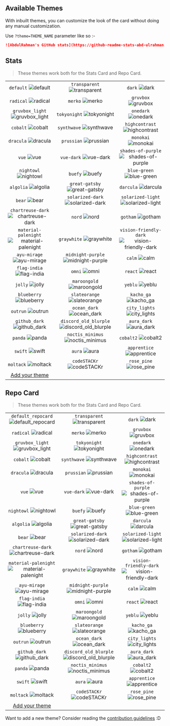 ## Available Themes

<!-- DO NOT EDIT THIS FILE DIRECTLY -->

With inbuilt themes, you can customize the look of the card without doing any manual customization.

Use `?theme=THEME_NAME` parameter like so :-

```md
![AbdulRahman's GitHub stats](https://github-readme-stats-abd-ulrahman.vercel.app/api?username=abd-ulrahman&theme=dark&show_icons=true)
```

## Stats

> These themes work both for the Stats Card and Repo Card.

| | | |
| :--: | :--: | :--: |
| `default` ![default][default] | `transparent` ![transparent][transparent] | `dark` ![dark][dark] |
| `radical` ![radical][radical] | `merko` ![merko][merko] | `gruvbox` ![gruvbox][gruvbox] |
| `gruvbox_light` ![gruvbox_light][gruvbox_light] | `tokyonight` ![tokyonight][tokyonight] | `onedark` ![onedark][onedark] |
| `cobalt` ![cobalt][cobalt] | `synthwave` ![synthwave][synthwave] | `highcontrast` ![highcontrast][highcontrast] |
| `dracula` ![dracula][dracula] | `prussian` ![prussian][prussian] | `monokai` ![monokai][monokai] |
| `vue` ![vue][vue] | `vue-dark` ![vue-dark][vue-dark] | `shades-of-purple` ![shades-of-purple][shades-of-purple] |
| `nightowl` ![nightowl][nightowl] | `buefy` ![buefy][buefy] | `blue-green` ![blue-green][blue-green] |
| `algolia` ![algolia][algolia] | `great-gatsby` ![great-gatsby][great-gatsby] | `darcula` ![darcula][darcula] |
| `bear` ![bear][bear] | `solarized-dark` ![solarized-dark][solarized-dark] | `solarized-light` ![solarized-light][solarized-light] |
| `chartreuse-dark` ![chartreuse-dark][chartreuse-dark] | `nord` ![nord][nord] | `gotham` ![gotham][gotham] |
| `material-palenight` ![material-palenight][material-palenight] | `graywhite` ![graywhite][graywhite] | `vision-friendly-dark` ![vision-friendly-dark][vision-friendly-dark] |
| `ayu-mirage` ![ayu-mirage][ayu-mirage] | `midnight-purple` ![midnight-purple][midnight-purple] | `calm` ![calm][calm] |
| `flag-india` ![flag-india][flag-india] | `omni` ![omni][omni] | `react` ![react][react] |
| `jolly` ![jolly][jolly] | `maroongold` ![maroongold][maroongold] | `yeblu` ![yeblu][yeblu] |
| `blueberry` ![blueberry][blueberry] | `slateorange` ![slateorange][slateorange] | `kacho_ga` ![kacho_ga][kacho_ga] |
| `outrun` ![outrun][outrun] | `ocean_dark` ![ocean_dark][ocean_dark] | `city_lights` ![city_lights][city_lights] |
| `github_dark` ![github_dark][github_dark] | `discord_old_blurple` ![discord_old_blurple][discord_old_blurple] | `aura_dark` ![aura_dark][aura_dark] |
| `panda` ![panda][panda] | `noctis_minimus` ![noctis_minimus][noctis_minimus] | `cobalt2` ![cobalt2][cobalt2] |
| `swift` ![swift][swift] | `aura` ![aura][aura] | `apprentice` ![apprentice][apprentice] |
| `moltack` ![moltack][moltack] | `codeSTACKr` ![codeSTACKr][codeSTACKr] | `rose_pine` ![rose_pine][rose_pine] |
| [Add your theme][add-theme] | | |

## Repo Card

> These themes work both for the Stats Card and Repo Card.

| | | |
| :--: | :--: | :--: |
| `default_repocard` ![default_repocard][default_repocard_repo] | `transparent` ![transparent][transparent_repo] | `dark` ![dark][dark_repo] |
| `radical` ![radical][radical_repo] | `merko` ![merko][merko_repo] | `gruvbox` ![gruvbox][gruvbox_repo] |
| `gruvbox_light` ![gruvbox_light][gruvbox_light_repo] | `tokyonight` ![tokyonight][tokyonight_repo] | `onedark` ![onedark][onedark_repo] |
| `cobalt` ![cobalt][cobalt_repo] | `synthwave` ![synthwave][synthwave_repo] | `highcontrast` ![highcontrast][highcontrast_repo] |
| `dracula` ![dracula][dracula_repo] | `prussian` ![prussian][prussian_repo] | `monokai` ![monokai][monokai_repo] |
| `vue` ![vue][vue_repo] | `vue-dark` ![vue-dark][vue-dark_repo] | `shades-of-purple` ![shades-of-purple][shades-of-purple_repo] |
| `nightowl` ![nightowl][nightowl_repo] | `buefy` ![buefy][buefy_repo] | `blue-green` ![blue-green][blue-green_repo] |
| `algolia` ![algolia][algolia_repo] | `great-gatsby` ![great-gatsby][great-gatsby_repo] | `darcula` ![darcula][darcula_repo] |
| `bear` ![bear][bear_repo] | `solarized-dark` ![solarized-dark][solarized-dark_repo] | `solarized-light` ![solarized-light][solarized-light_repo] |
| `chartreuse-dark` ![chartreuse-dark][chartreuse-dark_repo] | `nord` ![nord][nord_repo] | `gotham` ![gotham][gotham_repo] |
| `material-palenight` ![material-palenight][material-palenight_repo] | `graywhite` ![graywhite][graywhite_repo] | `vision-friendly-dark` ![vision-friendly-dark][vision-friendly-dark_repo] |
| `ayu-mirage` ![ayu-mirage][ayu-mirage_repo] | `midnight-purple` ![midnight-purple][midnight-purple_repo] | `calm` ![calm][calm_repo] |
| `flag-india` ![flag-india][flag-india_repo] | `omni` ![omni][omni_repo] | `react` ![react][react_repo] |
| `jolly` ![jolly][jolly_repo] | `maroongold` ![maroongold][maroongold_repo] | `yeblu` ![yeblu][yeblu_repo] |
| `blueberry` ![blueberry][blueberry_repo] | `slateorange` ![slateorange][slateorange_repo] | `kacho_ga` ![kacho_ga][kacho_ga_repo] |
| `outrun` ![outrun][outrun_repo] | `ocean_dark` ![ocean_dark][ocean_dark_repo] | `city_lights` ![city_lights][city_lights_repo] |
| `github_dark` ![github_dark][github_dark_repo] | `discord_old_blurple` ![discord_old_blurple][discord_old_blurple_repo] | `aura_dark` ![aura_dark][aura_dark_repo] |
| `panda` ![panda][panda_repo] | `noctis_minimus` ![noctis_minimus][noctis_minimus_repo] | `cobalt2` ![cobalt2][cobalt2_repo] |
| `swift` ![swift][swift_repo] | `aura` ![aura][aura_repo] | `apprentice` ![apprentice][apprentice_repo] |
| `moltack` ![moltack][moltack_repo] | `codeSTACKr` ![codeSTACKr][codeSTACKr_repo] | `rose_pine` ![rose_pine][rose_pine_repo] |
| [Add your theme][add-theme] | | |


[default]: https://github-readme-stats-abd-ulrahman.vercel.app/api?username=abd-ulrahman&show_icons=true&hide=contribs,prs&cache_seconds=86400&theme=default
[default_repocard]: https://github-readme-stats-abd-ulrahman.vercel.app/api?username=abd-ulrahman&show_icons=true&hide=contribs,prs&cache_seconds=86400&theme=default_repocard
[transparent]: https://github-readme-stats-abd-ulrahman.vercel.app/api?username=abd-ulrahman&show_icons=true&hide=contribs,prs&cache_seconds=86400&theme=transparent
[dark]: https://github-readme-stats-abd-ulrahman.vercel.app/api?username=abd-ulrahman&show_icons=true&hide=contribs,prs&cache_seconds=86400&theme=dark
[radical]: https://github-readme-stats-abd-ulrahman.vercel.app/api?username=abd-ulrahman&show_icons=true&hide=contribs,prs&cache_seconds=86400&theme=radical
[merko]: https://github-readme-stats-abd-ulrahman.vercel.app/api?username=abd-ulrahman&show_icons=true&hide=contribs,prs&cache_seconds=86400&theme=merko
[gruvbox]: https://github-readme-stats-abd-ulrahman.vercel.app/api?username=abd-ulrahman&show_icons=true&hide=contribs,prs&cache_seconds=86400&theme=gruvbox
[gruvbox_light]: https://github-readme-stats-abd-ulrahman.vercel.app/api?username=abd-ulrahman&show_icons=true&hide=contribs,prs&cache_seconds=86400&theme=gruvbox_light
[tokyonight]: https://github-readme-stats-abd-ulrahman.vercel.app/api?username=abd-ulrahman&show_icons=true&hide=contribs,prs&cache_seconds=86400&theme=tokyonight
[onedark]: https://github-readme-stats-abd-ulrahman.vercel.app/api?username=abd-ulrahman&show_icons=true&hide=contribs,prs&cache_seconds=86400&theme=onedark
[cobalt]: https://github-readme-stats-abd-ulrahman.vercel.app/api?username=abd-ulrahman&show_icons=true&hide=contribs,prs&cache_seconds=86400&theme=cobalt
[synthwave]: https://github-readme-stats-abd-ulrahman.vercel.app/api?username=abd-ulrahman&show_icons=true&hide=contribs,prs&cache_seconds=86400&theme=synthwave
[highcontrast]: https://github-readme-stats-abd-ulrahman.vercel.app/api?username=abd-ulrahman&show_icons=true&hide=contribs,prs&cache_seconds=86400&theme=highcontrast
[dracula]: https://github-readme-stats-abd-ulrahman.vercel.app/api?username=abd-ulrahman&show_icons=true&hide=contribs,prs&cache_seconds=86400&theme=dracula
[prussian]: https://github-readme-stats-abd-ulrahman.vercel.app/api?username=abd-ulrahman&show_icons=true&hide=contribs,prs&cache_seconds=86400&theme=prussian
[monokai]: https://github-readme-stats-abd-ulrahman.vercel.app/api?username=abd-ulrahman&show_icons=true&hide=contribs,prs&cache_seconds=86400&theme=monokai
[vue]: https://github-readme-stats-abd-ulrahman.vercel.app/api?username=abd-ulrahman&show_icons=true&hide=contribs,prs&cache_seconds=86400&theme=vue
[vue-dark]: https://github-readme-stats-abd-ulrahman.vercel.app/api?username=abd-ulrahman&show_icons=true&hide=contribs,prs&cache_seconds=86400&theme=vue-dark
[shades-of-purple]: https://github-readme-stats-abd-ulrahman.vercel.app/api?username=abd-ulrahman&show_icons=true&hide=contribs,prs&cache_seconds=86400&theme=shades-of-purple
[nightowl]: https://github-readme-stats-abd-ulrahman.vercel.app/api?username=abd-ulrahman&show_icons=true&hide=contribs,prs&cache_seconds=86400&theme=nightowl
[buefy]: https://github-readme-stats-abd-ulrahman.vercel.app/api?username=abd-ulrahman&show_icons=true&hide=contribs,prs&cache_seconds=86400&theme=buefy
[blue-green]: https://github-readme-stats-abd-ulrahman.vercel.app/api?username=abd-ulrahman&show_icons=true&hide=contribs,prs&cache_seconds=86400&theme=blue-green
[algolia]: https://github-readme-stats-abd-ulrahman.vercel.app/api?username=abd-ulrahman&show_icons=true&hide=contribs,prs&cache_seconds=86400&theme=algolia
[great-gatsby]: https://github-readme-stats-abd-ulrahman.vercel.app/api?username=abd-ulrahman&show_icons=true&hide=contribs,prs&cache_seconds=86400&theme=great-gatsby
[darcula]: https://github-readme-stats-abd-ulrahman.vercel.app/api?username=abd-ulrahman&show_icons=true&hide=contribs,prs&cache_seconds=86400&theme=darcula
[bear]: https://github-readme-stats-abd-ulrahman.vercel.app/api?username=abd-ulrahman&show_icons=true&hide=contribs,prs&cache_seconds=86400&theme=bear
[solarized-dark]: https://github-readme-stats-abd-ulrahman.vercel.app/api?username=abd-ulrahman&show_icons=true&hide=contribs,prs&cache_seconds=86400&theme=solarized-dark
[solarized-light]: https://github-readme-stats-abd-ulrahman.vercel.app/api?username=abd-ulrahman&show_icons=true&hide=contribs,prs&cache_seconds=86400&theme=solarized-light
[chartreuse-dark]: https://github-readme-stats-abd-ulrahman.vercel.app/api?username=abd-ulrahman&show_icons=true&hide=contribs,prs&cache_seconds=86400&theme=chartreuse-dark
[nord]: https://github-readme-stats-abd-ulrahman.vercel.app/api?username=abd-ulrahman&show_icons=true&hide=contribs,prs&cache_seconds=86400&theme=nord
[gotham]: https://github-readme-stats-abd-ulrahman.vercel.app/api?username=abd-ulrahman&show_icons=true&hide=contribs,prs&cache_seconds=86400&theme=gotham
[material-palenight]: https://github-readme-stats-abd-ulrahman.vercel.app/api?username=abd-ulrahman&show_icons=true&hide=contribs,prs&cache_seconds=86400&theme=material-palenight
[graywhite]: https://github-readme-stats-abd-ulrahman.vercel.app/api?username=abd-ulrahman&show_icons=true&hide=contribs,prs&cache_seconds=86400&theme=graywhite
[vision-friendly-dark]: https://github-readme-stats-abd-ulrahman.vercel.app/api?username=abd-ulrahman&show_icons=true&hide=contribs,prs&cache_seconds=86400&theme=vision-friendly-dark
[ayu-mirage]: https://github-readme-stats-abd-ulrahman.vercel.app/api?username=abd-ulrahman&show_icons=true&hide=contribs,prs&cache_seconds=86400&theme=ayu-mirage
[midnight-purple]: https://github-readme-stats-abd-ulrahman.vercel.app/api?username=abd-ulrahman&show_icons=true&hide=contribs,prs&cache_seconds=86400&theme=midnight-purple
[calm]: https://github-readme-stats-abd-ulrahman.vercel.app/api?username=abd-ulrahman&show_icons=true&hide=contribs,prs&cache_seconds=86400&theme=calm
[flag-india]: https://github-readme-stats-abd-ulrahman.vercel.app/api?username=abd-ulrahman&show_icons=true&hide=contribs,prs&cache_seconds=86400&theme=flag-india
[omni]: https://github-readme-stats-abd-ulrahman.vercel.app/api?username=abd-ulrahman&show_icons=true&hide=contribs,prs&cache_seconds=86400&theme=omni
[react]: https://github-readme-stats-abd-ulrahman.vercel.app/api?username=abd-ulrahman&show_icons=true&hide=contribs,prs&cache_seconds=86400&theme=react
[jolly]: https://github-readme-stats-abd-ulrahman.vercel.app/api?username=abd-ulrahman&show_icons=true&hide=contribs,prs&cache_seconds=86400&theme=jolly
[maroongold]: https://github-readme-stats-abd-ulrahman.vercel.app/api?username=abd-ulrahman&show_icons=true&hide=contribs,prs&cache_seconds=86400&theme=maroongold
[yeblu]: https://github-readme-stats-abd-ulrahman.vercel.app/api?username=abd-ulrahman&show_icons=true&hide=contribs,prs&cache_seconds=86400&theme=yeblu
[blueberry]: https://github-readme-stats-abd-ulrahman.vercel.app/api?username=abd-ulrahman&show_icons=true&hide=contribs,prs&cache_seconds=86400&theme=blueberry
[slateorange]: https://github-readme-stats-abd-ulrahman.vercel.app/api?username=abd-ulrahman&show_icons=true&hide=contribs,prs&cache_seconds=86400&theme=slateorange
[kacho_ga]: https://github-readme-stats-abd-ulrahman.vercel.app/api?username=abd-ulrahman&show_icons=true&hide=contribs,prs&cache_seconds=86400&theme=kacho_ga
[outrun]: https://github-readme-stats-abd-ulrahman.vercel.app/api?username=abd-ulrahman&show_icons=true&hide=contribs,prs&cache_seconds=86400&theme=outrun
[ocean_dark]: https://github-readme-stats-abd-ulrahman.vercel.app/api?username=abd-ulrahman&show_icons=true&hide=contribs,prs&cache_seconds=86400&theme=ocean_dark
[city_lights]: https://github-readme-stats-abd-ulrahman.vercel.app/api?username=abd-ulrahman&show_icons=true&hide=contribs,prs&cache_seconds=86400&theme=city_lights
[github_dark]: https://github-readme-stats-abd-ulrahman.vercel.app/api?username=abd-ulrahman&show_icons=true&hide=contribs,prs&cache_seconds=86400&theme=github_dark
[discord_old_blurple]: https://github-readme-stats-abd-ulrahman.vercel.app/api?username=abd-ulrahman&show_icons=true&hide=contribs,prs&cache_seconds=86400&theme=discord_old_blurple
[aura_dark]: https://github-readme-stats-abd-ulrahman.vercel.app/api?username=abd-ulrahman&show_icons=true&hide=contribs,prs&cache_seconds=86400&theme=aura_dark
[panda]: https://github-readme-stats-abd-ulrahman.vercel.app/api?username=abd-ulrahman&show_icons=true&hide=contribs,prs&cache_seconds=86400&theme=panda
[noctis_minimus]: https://github-readme-stats-abd-ulrahman.vercel.app/api?username=abd-ulrahman&show_icons=true&hide=contribs,prs&cache_seconds=86400&theme=noctis_minimus
[cobalt2]: https://github-readme-stats-abd-ulrahman.vercel.app/api?username=abd-ulrahman&show_icons=true&hide=contribs,prs&cache_seconds=86400&theme=cobalt2
[swift]: https://github-readme-stats-abd-ulrahman.vercel.app/api?username=abd-ulrahman&show_icons=true&hide=contribs,prs&cache_seconds=86400&theme=swift
[aura]: https://github-readme-stats-abd-ulrahman.vercel.app/api?username=abd-ulrahman&show_icons=true&hide=contribs,prs&cache_seconds=86400&theme=aura
[apprentice]: https://github-readme-stats-abd-ulrahman.vercel.app/api?username=abd-ulrahman&show_icons=true&hide=contribs,prs&cache_seconds=86400&theme=apprentice
[moltack]: https://github-readme-stats-abd-ulrahman.vercel.app/api?username=abd-ulrahman&show_icons=true&hide=contribs,prs&cache_seconds=86400&theme=moltack
[codeSTACKr]: https://github-readme-stats-abd-ulrahman.vercel.app/api?username=abd-ulrahman&show_icons=true&hide=contribs,prs&cache_seconds=86400&theme=codeSTACKr
[rose_pine]: https://github-readme-stats-abd-ulrahman.vercel.app/api?username=abd-ulrahman&show_icons=true&hide=contribs,prs&cache_seconds=86400&theme=rose_pine


[default_repo]: https://github-readme-stats-abd-ulrahman.vercel.app/api/pin/?username=abd-ulrahman&repo=github-readme-stats&cache_seconds=86400&theme=default
[default_repocard_repo]: https://github-readme-stats-abd-ulrahman.vercel.app/api/pin/?username=abd-ulrahman&repo=github-readme-stats&cache_seconds=86400&theme=default_repocard
[transparent_repo]: https://github-readme-stats-abd-ulrahman.vercel.app/api/pin/?username=abd-ulrahman&repo=github-readme-stats&cache_seconds=86400&theme=transparent
[dark_repo]: https://github-readme-stats-abd-ulrahman.vercel.app/api/pin/?username=abd-ulrahman&repo=github-readme-stats&cache_seconds=86400&theme=dark
[radical_repo]: https://github-readme-stats-abd-ulrahman.vercel.app/api/pin/?username=abd-ulrahman&repo=github-readme-stats&cache_seconds=86400&theme=radical
[merko_repo]: https://github-readme-stats-abd-ulrahman.vercel.app/api/pin/?username=abd-ulrahman&repo=github-readme-stats&cache_seconds=86400&theme=merko
[gruvbox_repo]: https://github-readme-stats-abd-ulrahman.vercel.app/api/pin/?username=abd-ulrahman&repo=github-readme-stats&cache_seconds=86400&theme=gruvbox
[gruvbox_light_repo]: https://github-readme-stats-abd-ulrahman.vercel.app/api/pin/?username=abd-ulrahman&repo=github-readme-stats&cache_seconds=86400&theme=gruvbox_light
[tokyonight_repo]: https://github-readme-stats-abd-ulrahman.vercel.app/api/pin/?username=abd-ulrahman&repo=github-readme-stats&cache_seconds=86400&theme=tokyonight
[onedark_repo]: https://github-readme-stats-abd-ulrahman.vercel.app/api/pin/?username=abd-ulrahman&repo=github-readme-stats&cache_seconds=86400&theme=onedark
[cobalt_repo]: https://github-readme-stats-abd-ulrahman.vercel.app/api/pin/?username=abd-ulrahman&repo=github-readme-stats&cache_seconds=86400&theme=cobalt
[synthwave_repo]: https://github-readme-stats-abd-ulrahman.vercel.app/api/pin/?username=abd-ulrahman&repo=github-readme-stats&cache_seconds=86400&theme=synthwave
[highcontrast_repo]: https://github-readme-stats-abd-ulrahman.vercel.app/api/pin/?username=abd-ulrahman&repo=github-readme-stats&cache_seconds=86400&theme=highcontrast
[dracula_repo]: https://github-readme-stats-abd-ulrahman.vercel.app/api/pin/?username=abd-ulrahman&repo=github-readme-stats&cache_seconds=86400&theme=dracula
[prussian_repo]: https://github-readme-stats-abd-ulrahman.vercel.app/api/pin/?username=abd-ulrahman&repo=github-readme-stats&cache_seconds=86400&theme=prussian
[monokai_repo]: https://github-readme-stats-abd-ulrahman.vercel.app/api/pin/?username=abd-ulrahman&repo=github-readme-stats&cache_seconds=86400&theme=monokai
[vue_repo]: https://github-readme-stats-abd-ulrahman.vercel.app/api/pin/?username=abd-ulrahman&repo=github-readme-stats&cache_seconds=86400&theme=vue
[vue-dark_repo]: https://github-readme-stats-abd-ulrahman.vercel.app/api/pin/?username=abd-ulrahman&repo=github-readme-stats&cache_seconds=86400&theme=vue-dark
[shades-of-purple_repo]: https://github-readme-stats-abd-ulrahman.vercel.app/api/pin/?username=abd-ulrahman&repo=github-readme-stats&cache_seconds=86400&theme=shades-of-purple
[nightowl_repo]: https://github-readme-stats-abd-ulrahman.vercel.app/api/pin/?username=abd-ulrahman&repo=github-readme-stats&cache_seconds=86400&theme=nightowl
[buefy_repo]: https://github-readme-stats-abd-ulrahman.vercel.app/api/pin/?username=abd-ulrahman&repo=github-readme-stats&cache_seconds=86400&theme=buefy
[blue-green_repo]: https://github-readme-stats-abd-ulrahman.vercel.app/api/pin/?username=abd-ulrahman&repo=github-readme-stats&cache_seconds=86400&theme=blue-green
[algolia_repo]: https://github-readme-stats-abd-ulrahman.vercel.app/api/pin/?username=abd-ulrahman&repo=github-readme-stats&cache_seconds=86400&theme=algolia
[great-gatsby_repo]: https://github-readme-stats-abd-ulrahman.vercel.app/api/pin/?username=abd-ulrahman&repo=github-readme-stats&cache_seconds=86400&theme=great-gatsby
[darcula_repo]: https://github-readme-stats-abd-ulrahman.vercel.app/api/pin/?username=abd-ulrahman&repo=github-readme-stats&cache_seconds=86400&theme=darcula
[bear_repo]: https://github-readme-stats-abd-ulrahman.vercel.app/api/pin/?username=abd-ulrahman&repo=github-readme-stats&cache_seconds=86400&theme=bear
[solarized-dark_repo]: https://github-readme-stats-abd-ulrahman.vercel.app/api/pin/?username=abd-ulrahman&repo=github-readme-stats&cache_seconds=86400&theme=solarized-dark
[solarized-light_repo]: https://github-readme-stats-abd-ulrahman.vercel.app/api/pin/?username=abd-ulrahman&repo=github-readme-stats&cache_seconds=86400&theme=solarized-light
[chartreuse-dark_repo]: https://github-readme-stats-abd-ulrahman.vercel.app/api/pin/?username=abd-ulrahman&repo=github-readme-stats&cache_seconds=86400&theme=chartreuse-dark
[nord_repo]: https://github-readme-stats-abd-ulrahman.vercel.app/api/pin/?username=abd-ulrahman&repo=github-readme-stats&cache_seconds=86400&theme=nord
[gotham_repo]: https://github-readme-stats-abd-ulrahman.vercel.app/api/pin/?username=abd-ulrahman&repo=github-readme-stats&cache_seconds=86400&theme=gotham
[material-palenight_repo]: https://github-readme-stats-abd-ulrahman.vercel.app/api/pin/?username=abd-ulrahman&repo=github-readme-stats&cache_seconds=86400&theme=material-palenight
[graywhite_repo]: https://github-readme-stats-abd-ulrahman.vercel.app/api/pin/?username=abd-ulrahman&repo=github-readme-stats&cache_seconds=86400&theme=graywhite
[vision-friendly-dark_repo]: https://github-readme-stats-abd-ulrahman.vercel.app/api/pin/?username=abd-ulrahman&repo=github-readme-stats&cache_seconds=86400&theme=vision-friendly-dark
[ayu-mirage_repo]: https://github-readme-stats-abd-ulrahman.vercel.app/api/pin/?username=abd-ulrahman&repo=github-readme-stats&cache_seconds=86400&theme=ayu-mirage
[midnight-purple_repo]: https://github-readme-stats-abd-ulrahman.vercel.app/api/pin/?username=abd-ulrahman&repo=github-readme-stats&cache_seconds=86400&theme=midnight-purple
[calm_repo]: https://github-readme-stats-abd-ulrahman.vercel.app/api/pin/?username=abd-ulrahman&repo=github-readme-stats&cache_seconds=86400&theme=calm
[flag-india_repo]: https://github-readme-stats-abd-ulrahman.vercel.app/api/pin/?username=abd-ulrahman&repo=github-readme-stats&cache_seconds=86400&theme=flag-india
[omni_repo]: https://github-readme-stats-abd-ulrahman.vercel.app/api/pin/?username=abd-ulrahman&repo=github-readme-stats&cache_seconds=86400&theme=omni
[react_repo]: https://github-readme-stats-abd-ulrahman.vercel.app/api/pin/?username=abd-ulrahman&repo=github-readme-stats&cache_seconds=86400&theme=react
[jolly_repo]: https://github-readme-stats-abd-ulrahman.vercel.app/api/pin/?username=abd-ulrahman&repo=github-readme-stats&cache_seconds=86400&theme=jolly
[maroongold_repo]: https://github-readme-stats-abd-ulrahman.vercel.app/api/pin/?username=abd-ulrahman&repo=github-readme-stats&cache_seconds=86400&theme=maroongold
[yeblu_repo]: https://github-readme-stats-abd-ulrahman.vercel.app/api/pin/?username=abd-ulrahman&repo=github-readme-stats&cache_seconds=86400&theme=yeblu
[blueberry_repo]: https://github-readme-stats-abd-ulrahman.vercel.app/api/pin/?username=abd-ulrahman&repo=github-readme-stats&cache_seconds=86400&theme=blueberry
[slateorange_repo]: https://github-readme-stats-abd-ulrahman.vercel.app/api/pin/?username=abd-ulrahman&repo=github-readme-stats&cache_seconds=86400&theme=slateorange
[kacho_ga_repo]: https://github-readme-stats-abd-ulrahman.vercel.app/api/pin/?username=abd-ulrahman&repo=github-readme-stats&cache_seconds=86400&theme=kacho_ga
[outrun_repo]: https://github-readme-stats-abd-ulrahman.vercel.app/api/pin/?username=abd-ulrahman&repo=github-readme-stats&cache_seconds=86400&theme=outrun
[ocean_dark_repo]: https://github-readme-stats-abd-ulrahman.vercel.app/api/pin/?username=abd-ulrahman&repo=github-readme-stats&cache_seconds=86400&theme=ocean_dark
[city_lights_repo]: https://github-readme-stats-abd-ulrahman.vercel.app/api/pin/?username=abd-ulrahman&repo=github-readme-stats&cache_seconds=86400&theme=city_lights
[github_dark_repo]: https://github-readme-stats-abd-ulrahman.vercel.app/api/pin/?username=abd-ulrahman&repo=github-readme-stats&cache_seconds=86400&theme=github_dark
[discord_old_blurple_repo]: https://github-readme-stats-abd-ulrahman.vercel.app/api/pin/?username=abd-ulrahman&repo=github-readme-stats&cache_seconds=86400&theme=discord_old_blurple
[aura_dark_repo]: https://github-readme-stats-abd-ulrahman.vercel.app/api/pin/?username=abd-ulrahman&repo=github-readme-stats&cache_seconds=86400&theme=aura_dark
[panda_repo]: https://github-readme-stats-abd-ulrahman.vercel.app/api/pin/?username=abd-ulrahman&repo=github-readme-stats&cache_seconds=86400&theme=panda
[noctis_minimus_repo]: https://github-readme-stats-abd-ulrahman.vercel.app/api/pin/?username=abd-ulrahman&repo=github-readme-stats&cache_seconds=86400&theme=noctis_minimus
[cobalt2_repo]: https://github-readme-stats-abd-ulrahman.vercel.app/api/pin/?username=abd-ulrahman&repo=github-readme-stats&cache_seconds=86400&theme=cobalt2
[swift_repo]: https://github-readme-stats-abd-ulrahman.vercel.app/api/pin/?username=abd-ulrahman&repo=github-readme-stats&cache_seconds=86400&theme=swift
[aura_repo]: https://github-readme-stats-abd-ulrahman.vercel.app/api/pin/?username=abd-ulrahman&repo=github-readme-stats&cache_seconds=86400&theme=aura
[apprentice_repo]: https://github-readme-stats-abd-ulrahman.vercel.app/api/pin/?username=abd-ulrahman&repo=github-readme-stats&cache_seconds=86400&theme=apprentice
[moltack_repo]: https://github-readme-stats-abd-ulrahman.vercel.app/api/pin/?username=abd-ulrahman&repo=github-readme-stats&cache_seconds=86400&theme=moltack
[codeSTACKr_repo]: https://github-readme-stats-abd-ulrahman.vercel.app/api/pin/?username=abd-ulrahman&repo=github-readme-stats&cache_seconds=86400&theme=codeSTACKr
[rose_pine_repo]: https://github-readme-stats-abd-ulrahman.vercel.app/api/pin/?username=abd-ulrahman&repo=github-readme-stats&cache_seconds=86400&theme=rose_pine


[add-theme]: https://github.com/abd-ulrahman/github-readme-stats/edit/main/themes/index.js

Want to add a new theme? Consider reading the [contribution guidelines](../CONTRIBUTING.md#themes-contribution) :D

